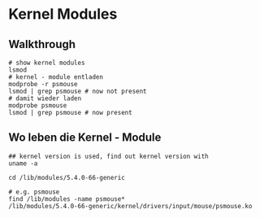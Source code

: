 # Kernel Modules 


## Walkthrough
```
# show kernel modules 
lsmod 
# kernel - module entladen 
modprobe -r psmouse 
lsmod | grep psmouse # now not present 
# damit wieder laden 
modprobe psmouse
lsmod | grep psmouse # now present
```

## Wo leben die Kernel - Module 

```
## kernel version is used, find out kernel version with 
uname -a 

cd /lib/modules/5.4.0-66-generic

# e.g. psmouse
find /lib/modules -name psmouse* 
/lib/modules/5.4.0-66-generic/kernel/drivers/input/mouse/psmouse.ko
```
